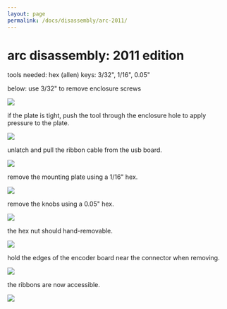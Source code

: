 ```yaml
---
layout: page
permalink: /docs/disassembly/arc-2011/
---
```


# arc disassembly: 2011 edition

tools needed: hex (allen) keys: 3/32", 1/16", 0.05"

below: use 3/32" to remove enclosure screws

![](/docs/disassembly/images/tech-hardware-disassembly-dscf7732.jpg)

if the plate is tight, push the tool through the enclosure hole to apply pressure to the plate.

![](/docs/disassembly/images/tech-hardware-disassembly-dscf7733.jpg)

unlatch and pull the ribbon cable from the usb board.

![](/docs/disassembly/images/tech-hardware-disassembly-dscf7734.jpg)

remove the mounting plate using a 1/16" hex.

![](/docs/disassembly/images/tech-hardware-disassembly-dscf7735.jpg)

remove the knobs using a 0.05" hex.

![](/docs/disassembly/images/tech-hardware-disassembly-dscf7736.jpg)

the hex nut should hand-removable.

![](/docs/disassembly/images/tech-hardware-disassembly-dscf7737.jpg)

hold the edges of the encoder board near the connector when removing.

![](/docs/disassembly/images/tech-hardware-disassembly-dscf7739.jpg)

the ribbons are now accessible.

![](/docs/disassembly/images/tech-hardware-disassembly-dscf7740.jpg)